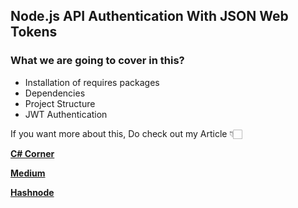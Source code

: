 ## Node.js API Authentication With JSON Web Tokens

### What we are going to cover in this?
 - Installation of requires packages
 - Dependencies
 - Project Structure
 - JWT Authentication

If you want more about this, Do check out my Article 👇🏻

[**C# Corner**](https://www.c-sharpcorner.com/article/node-js-api-auth-with-jwt/ "C# Corner")

[**Medium**](https://javascript.plainenglish.io/node-js-api-authentication-with-json-web-tokens-bb511f603723 "Medium")

[**Hashnode**](https://jaykrishnareddy.hashnode.dev/nodejs-api-authentication-with-json-web-tokens "Hashnode")



